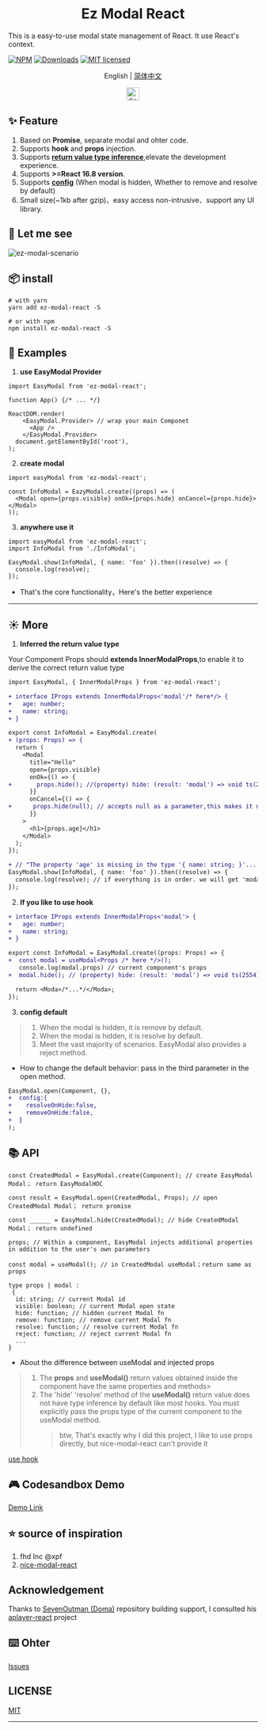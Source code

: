 <h1 align='center'>Ez Modal React</h1></p>

This is a easy-to-use modal state management of React. It use React's context.

[![NPM](https://img.shields.io/npm/v/ez-modal-react.svg)](https://www.npmjs.com/package/ez-modal-react) [![Downloads](https://img.shields.io/npm/dm/ez-modal-react.svg)](https://www.npmjs.com/package/ez-modal-react) [![MIT licensed](https://img.shields.io/badge/license-MIT-blue.svg)](https://github.com/raotaohub/ez-modal-react/blob/main/LICENSE)

<p align='center'>English | <a href='./README.zh-CN.md'>简体中文</a> </p>

<a class="VPSocialLink" style="display:flex;justify-content:center;align-items:center;" href="https://discord.gg/vxsB2dtaZ5" target="_blank" rel="noopener"><img style="height:26px;width:26px;" src="https://assets-global.website-files.com/6257adef93867e50d84d30e2/636e0a69f118df70ad7828d4_icon_clyde_blurple_RGB.svg" loading="lazy" alt="discord" class="mark-logos"></a>

## ✨ Feature

1. Based on **Promise**, separate modal and ohter code.
2. Supports **hook** and **props** injection.
3. Supports **<a href="#typeinfer" title="">return value type inference</a>**,elevate the development experience.
4. Supports **>=React 16.8 version**.
5. Supports **<a href="#config" title="">config</a>** (When modal is hidden, Whether to remove and resolve by default)
6. Small size(~1kb after gzip)、easy access non-intrusive、support any UI library.

## 🔨 Let me see

![ez-modal-scenario](assets/ez-modal-scenario.en.png)

## 📦 install

```shell
# with yarn
yarn add ez-modal-react -S

# or with npm
npm install ez-modal-react -S
```

## 🚀 Examples

1. **use EasyModal Provider**

```tsx
import EasyModal from 'ez-modal-react';

function App() {/* ... */}

ReactDOM.render(
    <EasyModal.Provider> // wrap your main Componet
      <App />
    </EasyModal.Provider>
  document.getElementById('root'),
);
```

2. **create modal**

```tsx
import easyModal from 'ez-modal-react';

const InfoModal = EazyModal.create((props) => (
  <Modal open={props.visible} onOk={props.hide} onCancel={props.hide}></Modal>
));
```

3. **anywhere use it**

```tsx
import easyModal from 'ez-modal-react';
import InfoModal from './InfoModal';

EasyModal.show(InfoModal, { name: 'foo' }).then((resolve) => {
  console.log(resolve);
});
```

- That's the core functionality，Here's the better experience

---

## ☀️ More

1. **Inferred the return value type**

Your Component Props should **extends InnerModalProps**,to enable it to derive the correct return value type

```diff
import EasyModal, { InnerModalProps } from 'ez-modal-react';

+ interface IProps extends InnerModalProps<'modal'/* here*/> {
+   age: number;
+   name: string;
+ }

export const InfoModal = EasyModal.create(
+ (props: Props) => {
  return (
    <Modal
      title="Hello"
      open={props.visible}
      onOk={() => {
+       props.hide(); //(property) hide: (result: 'modal') => void ts(2554)
      }}
      onCancel={() => {
+      props.hide(null); // accepts null as a parameter,this makes it not have to worry about type errors, which is great to use
      }}
    >
      <h1>{props.age}</h1>
    </Modal>
  );
});

+ // "The property 'age' is missing in the type '{ name: string; }'... ts(2345)"
EasyModal.show(InfoModal, { name: 'foo' }).then((resolve) => {
  console.log(resolve); // if everything is in order. we will get 'modal'
});
```

2. <a name="use hook" id="usehook">**If you like to use hook**</a>

```diff
+ interface IProps extends InnerModalProps<'modal'> {
+   age: number;
+   name: string;
+ }

export const InfoModal = EasyModal.create((props: Props) => {
+  const modal = useModal<Props /* here */>();
   console.log(modal.props) // current component's props
+  modal.hide(); // (property) hide: (result: 'modal') => void ts(2554)

  return <Moda>/*...*/</Moda>;
});
```

3. <a name="config" id="config">**config default**</a>

> 1. When the modal is hidden, it is remove by default.
> 2. When the modal is hidden, it is resolve by default.
> 3. Meet the vast majority of scenarios. EasyModal also provides a reject method.

- How to change the default behavior: pass in the third parameter in the open method.

```diff
EasyModal.open(Component, {},
+  config:{
+    resolveOnHide:false,
+    removeOnHide:false,
+  }
);
```

## 📚 API

```tsx
const CreatedModal = EasyModal.create(Component); // create EasyModal Modal； return EasyModalHOC

const result = EasyModal.open(CreatedModal, Props); // open CreatedModal Modal； return promise

const ______ = EasyModal.hide(CreatedModal); // hide CreatedModal Modal； return undefined

props; // Within a component, EasyModal injects additional properties in addition to the user's own parameters

const modal = useModal(); // in CreatedModal useModal；return same as props

type props | modal :
 {
  id: string; // current Modal id
  visible: boolean; // current Modal open state
  hide: function; // hidden current Modal fn
  remove: function; // remove current Modal fn
  resolve: function; // resolve current Modal fn
  reject: function; // reject current Modal fn
  ...
}
```

- About the difference between useModal and injected props

> 1. The **props** and **useModal()** return values obtained inside the component have the same properties and methods>
> 2. The 'hide' 'resolve' method of the **useModal()** return value does not have type inference by default like most hooks. You must explicitly pass the props type of the current component to the useModal method.
>    > btw, That's exactly why I did this project, I like to use props directly, but nice-modal-react can't provide it

<a href="#usehook" title="use hook">use hook</a>

## 🎮 Codesandbox Demo

[Demo Link](https://codesandbox.io/p/sandbox/confident-shape-rt7bzr?embed=1)

## ⭐ source of inspiration

1. fhd Inc @xpf
2. [nice-modal-react](https://github.com/eBay/nice-modal-react)

## Acknowledgement

Thanks to [SevenOutman (Doma)](https://github.com/SevenOutman) repository building support, I consulted his [aplayer-react](https://github.com/SevenOutman/aplayer-react) project

## ⌨️ Ohter

[Issues](https://github.com/raotaohub/ez-modal-react/issues)

## LICENSE

[MIT](https://github.com/raotaohub/ez-modal-react/blob/main/LICENSE)

---
